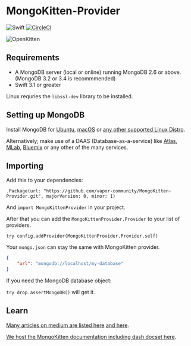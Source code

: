 # MongoKitten-Provider

![Swift](http://img.shields.io/badge/swift-3.0-brightgreen.svg)
[![CircleCI](https://circleci.com/gh/vapor-community/mongokitten-provider.svg?style=shield)](https://circleci.com/gh/vapor-community/mongokitten-provider)

![OpenKitten](http://openkitten.org/background-openkitten.svg)

## Requirements

- A MongoDB server (local or online) running MongoDB 2.6 or above. (MongoDB 3.2 or 3.4 is recommmended)
- Swift 3.1 or greater

Linux requries the `libssl-dev` library to be installed.

## Setting up MongoDB

Install MongoDB for [Ubuntu](https://docs.mongodb.com/master/tutorial/install-mongodb-on-ubuntu/), [macOS](https://docs.mongodb.com/master/tutorial/install-mongodb-on-os-x/) or [any other supported Linux Distro](https://docs.mongodb.com/master/administration/install-on-linux/).

Alternatively; make use of a DAAS (Database-as-a-service) like [Atlas](https://cloud.mongodb.com), [MLab](https://mlab.com), [Bluemix](https://www.ibm.com/cloud-computing/bluemix/mongodb-hosting) or any other of the many services.

## Importing

Add this to your dependencies:

`.Package(url: "https://github.com/vapor-community/MongoKitten-Provider.git", majorVersion: 0, minor: 1)`

And `import MongoKittenProvider` in your project.

After that you can add the `MongoKittenProvider.Provider` to your list of providers.

`try config.addProvider(MongoKittenProvider.Provider.self)`

Your `mongo.json` can stay the same with MongoKitten provider.

```json
{
    "url": "mongodb://localhost/my-database"
}
```

If you need the MongoDB database object:

`try drop.assertMongoDB()` will get it.

## Learn

[Many articles on medium are listed here](https://www.reddit.com/r/swift/comments/65bvre/a_rapidly_growing_list_of_mongokittenswift_guides/) [and here](http://beta.openkitten.org).

[We host the MongoKitten documentation including dash docset here](http://mongokitten.openkitten.org/).
